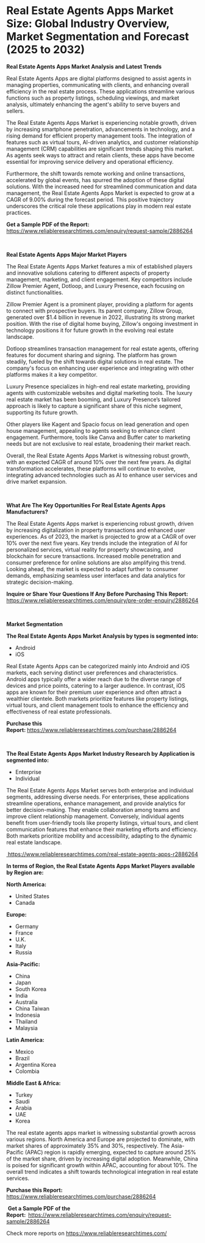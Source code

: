 <p><h1>Real Estate Agents Apps Market Size: Global Industry Overview, Market Segmentation and Forecast (2025 to 2032)</h1></p><p><strong>Real Estate Agents Apps Market Analysis and Latest Trends</strong></p>
<p><p>Real Estate Agents Apps are digital platforms designed to assist agents in managing properties, communicating with clients, and enhancing overall efficiency in the real estate process. These applications streamline various functions such as property listings, scheduling viewings, and market analysis, ultimately enhancing the agent's ability to serve buyers and sellers.</p><p>The Real Estate Agents Apps Market is experiencing notable growth, driven by increasing smartphone penetration, advancements in technology, and a rising demand for efficient property management tools. The integration of features such as virtual tours, AI-driven analytics, and customer relationship management (CRM) capabilities are significant trends shaping this market. As agents seek ways to attract and retain clients, these apps have become essential for improving service delivery and operational efficiency.</p><p>Furthermore, the shift towards remote working and online transactions, accelerated by global events, has spurred the adoption of these digital solutions. With the increased need for streamlined communication and data management, the Real Estate Agents Apps Market is expected to grow at a CAGR of 9.00% during the forecast period. This positive trajectory underscores the critical role these applications play in modern real estate practices.</p></p>
<p><strong>Get a Sample PDF of the Report:&nbsp;</strong> <a href="https://www.reliableresearchtimes.com/enquiry/request-sample/2886264?utm_campaign=1581&utm_medium=2&utm_source=Github&utm_content=ia&utm_term=13032025&utm_id=real-estate-agents-apps">https://www.reliableresearchtimes.com/enquiry/request-sample/2886264</a></p>
<p>&nbsp;</p>
<p><strong>Real Estate Agents Apps Major Market Players</strong></p>
<p><p>The Real Estate Agents Apps Market features a mix of established players and innovative solutions catering to different aspects of property management, marketing, and client engagement. Key competitors include Zillow Premier Agent, Dotloop, and Luxury Presence, each focusing on distinct functionalities.</p><p>Zillow Premier Agent is a prominent player, providing a platform for agents to connect with prospective buyers. Its parent company, Zillow Group, generated over $1.4 billion in revenue in 2022, illustrating its strong market position. With the rise of digital home buying, Zillow's ongoing investment in technology positions it for future growth in the evolving real estate landscape.</p><p>Dotloop streamlines transaction management for real estate agents, offering features for document sharing and signing. The platform has grown steadily, fueled by the shift towards digital solutions in real estate. The company's focus on enhancing user experience and integrating with other platforms makes it a key competitor.</p><p>Luxury Presence specializes in high-end real estate marketing, providing agents with customizable websites and digital marketing tools. The luxury real estate market has been booming, and Luxury Presence’s tailored approach is likely to capture a significant share of this niche segment, supporting its future growth.</p><p>Other players like Kagent and Spacio focus on lead generation and open house management, appealing to agents seeking to enhance client engagement. Furthermore, tools like Canva and Buffer cater to marketing needs but are not exclusive to real estate, broadening their market reach.</p><p>Overall, the Real Estate Agents Apps Market is witnessing robust growth, with an expected CAGR of around 10% over the next few years. As digital transformation accelerates, these platforms will continue to evolve, integrating advanced technologies such as AI to enhance user services and drive market expansion.</p></p>
<p>&nbsp;</p>
<p><strong>What Are The Key Opportunities For Real Estate Agents Apps Manufacturers?</strong></p>
<p><p>The Real Estate Agents Apps market is experiencing robust growth, driven by increasing digitalization in property transactions and enhanced user experiences. As of 2023, the market is projected to grow at a CAGR of over 10% over the next five years. Key trends include the integration of AI for personalized services, virtual reality for property showcasing, and blockchain for secure transactions. Increased mobile penetration and consumer preference for online solutions are also amplifying this trend. Looking ahead, the market is expected to adapt further to consumer demands, emphasizing seamless user interfaces and data analytics for strategic decision-making.</p></p>
<p><strong>Inquire or Share Your Questions If Any Before Purchasing This Report:</strong> <a href="https://www.reliableresearchtimes.com/enquiry/pre-order-enquiry/2886264?utm_campaign=1581&utm_medium=2&utm_source=Github&utm_content=ia&utm_term=13032025&utm_id=real-estate-agents-apps">https://www.reliableresearchtimes.com/enquiry/pre-order-enquiry/2886264</a></p>
<p>&nbsp;</p>
<p><strong>Market Segmentation</strong></p>
<p><strong>The Real Estate Agents Apps Market Analysis by types is segmented into:</strong></p>
<p><ul><li>Android</li><li>iOS</li></ul></p>
<p><p>Real Estate Agents Apps can be categorized mainly into Android and iOS markets, each serving distinct user preferences and characteristics. Android apps typically offer a wider reach due to the diverse range of devices and price points, catering to a larger audience. In contrast, iOS apps are known for their premium user experience and often attract a wealthier clientele. Both markets prioritize features like property listings, virtual tours, and client management tools to enhance the efficiency and effectiveness of real estate professionals.</p></p>
<p><strong>Purchase this Report:&nbsp;</strong><a href="https://www.reliableresearchtimes.com/purchase/2886264?utm_campaign=1581&utm_medium=2&utm_source=Github&utm_content=ia&utm_term=13032025&utm_id=real-estate-agents-apps">https://www.reliableresearchtimes.com/purchase/2886264</a></p>
<p>&nbsp;</p>
<p><strong>The Real Estate Agents Apps Market Industry Research by Application is segmented into:</strong></p>
<p><ul><li>Enterprise</li><li>Individual</li></ul></p>
<p><p>The Real Estate Agents Apps Market serves both enterprise and individual segments, addressing diverse needs. For enterprises, these applications streamline operations, enhance management, and provide analytics for better decision-making. They enable collaboration among teams and improve client relationship management. Conversely, individual agents benefit from user-friendly tools like property listings, virtual tours, and client communication features that enhance their marketing efforts and efficiency. Both markets prioritize mobility and accessibility, adapting to the dynamic real estate landscape.</p></p>
<p><a href="https://www.reliableresearchtimes.com/real-estate-agents-apps-r2886264?utm_campaign=1581&utm_medium=2&utm_source=Github&utm_content=ia&utm_term=13032025&utm_id=real-estate-agents-apps">&nbsp;https://www.reliableresearchtimes.com/real-estate-agents-apps-r2886264</a></p>
<p><strong>In terms of Region, the Real Estate Agents Apps Market Players available by Region are:</strong></p>
<p>
    <p> <strong> North America: </strong>
        <ul>
            <li>United States</li>
            <li>Canada</li>
        </ul>
        </p> 
    <p> <strong> Europe: </strong>
        <ul>
            <li>Germany</li>
            <li>France</li>
            <li>U.K.</li>
            <li>Italy</li>
            <li>Russia</li>
        </ul>
        </p> 
    <p> <strong> Asia-Pacific: </strong>
        <ul>
            <li>China</li>
            <li>Japan</li>
            <li>South Korea</li>
            <li>India</li>
            <li>Australia</li>
            <li>China Taiwan</li>
            <li>Indonesia</li>
            <li>Thailand</li>
            <li>Malaysia</li>
        </ul>
        </p> 
    <p> <strong> Latin America: </strong>
        <ul>
            <li>Mexico</li>
            <li>Brazil</li>
            <li>Argentina Korea</li>
            <li>Colombia</li>
        </ul>
        </p> 
    <p> <strong> Middle East & Africa: </strong>
        <ul>
            <li>Turkey</li>
            <li>Saudi</li>
            <li>Arabia</li>
            <li>UAE</li>
            <li>Korea</li>
        </ul>
    </p>
    </p>
<p><p>The real estate agents apps market is witnessing substantial growth across various regions. North America and Europe are projected to dominate, with market shares of approximately 35% and 30%, respectively. The Asia-Pacific (APAC) region is rapidly emerging, expected to capture around 25% of the market share, driven by increasing digital adoption. Meanwhile, China is poised for significant growth within APAC, accounting for about 10%. The overall trend indicates a shift towards technological integration in real estate services.</p></p>
<p><strong>Purchase this Report: </strong><a href="https://www.reliableresearchtimes.com/purchase/2886264?utm_campaign=1581&utm_medium=2&utm_source=Github&utm_content=ia&utm_term=13032025&utm_id=real-estate-agents-apps">https://www.reliableresearchtimes.com/purchase/2886264</a></p>
<p>&nbsp;<strong>Get a Sample PDF of the Report:&nbsp;&nbsp;</strong><a href="https://www.reliableresearchtimes.com/enquiry/request-sample/2886264?utm_campaign=1581&utm_medium=2&utm_source=Github&utm_content=ia&utm_term=13032025&utm_id=real-estate-agents-apps">https://www.reliableresearchtimes.com/enquiry/request-sample/2886264</a></p>
<p><strong></strong></p>
<p>Check more reports on <a href="https://www.reliableresearchtimes.com/?utm_campaign=1581&utm_medium=2&utm_source=Github&utm_content=ia&utm_term=13032025&utm_id=real-estate-agents-apps">https://www.reliableresearchtimes.com/</a></p>